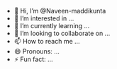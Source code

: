 - 👋 Hi, I’m @Naveen-maddikunta
- 👀 I’m interested in ...
- 🌱 I’m currently learning ...
- 💞️ I’m looking to collaborate on ...
- 📫 How to reach me ...
- 😄 Pronouns: ...
- ⚡ Fun fact: ...

<!---
Naveen-maddikunta/Naveen-maddikunta is a ✨ special ✨ repository because its `README.md` (this file) appears on your GitHub profile.
You can click the Preview link to take a look at your changes.
--->
